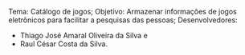 Tema: Catálogo de jogos;
Objetivo: Armazenar informações de jogos eletrônicos para facilitar a pesquisas das pessoas; 
Desenvolvedores: 
-  Thiago José Amaral Oliveira da Silva e 
-  Raul César Costa da Silva.